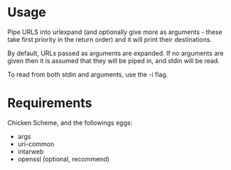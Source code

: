 # Usage
Pipe URLS into urlexpand (and optionally give more as arguments - these take first priority in the return order) and it will print their destinations.  

By default, URLs passed as arguments are expanded. If no arguments are given then it is assumed that they will be piped in, and stdin will be read.

To read from both stdin and arguments, use the -i flag.

# Requirements
Chicken Scheme, and the followings eggs:

  - args
  - uri-common
  - intarweb
  - openssl (optional, recommend)
